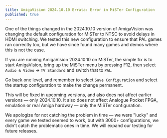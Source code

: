 ```yaml
---
title: AmigaVision 2024.10.10 Errata: Error in MiSTer Configuration
published: true
---
```


One of the things changed in the 2024.10.10 version of AmigaVision was changing the default configuration for MiSTer to NTSC to avoid delays in HDMI switching. We tested this new configuration to ensure that PAL games ran correctly too, but we have since found many games and demos where this is not the case.

If you are running AmigaVision 2024.10.10 on MiSTer, the simple fix is to start AmigaVision, bring up the MiSTer menu by pressing F12, then select `Audio & Video` -> `TV Standard` and switch that to `PAL`. 

Go back one level, and remember to select `Save Configuration` and select the startup configuration to make the change permanent.

This will be fixed in upcoming versions, and also does not affect earlier versions — only 2024.10.10. It also does not affect Analogue Pocket FPGA, emulation or real Amiga hardway — only the MiSTer configuration.

We apologize for not catching the problem in time — we were "lucky" and every game we tested seemed to work, but with 3000+ configurations, we didn't catch the problematic ones in time. We will expand our testing for future releases.
